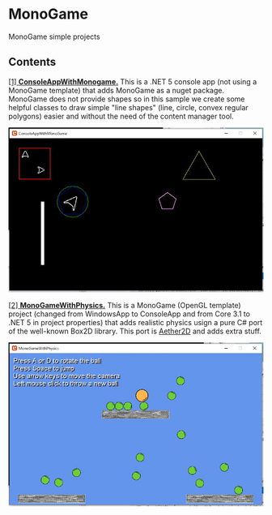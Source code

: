 # MonoGame
MonoGame simple projects

## Contents
[[1] **ConsoleAppWithMonogame.**](https://github.com/xgrois/MonoGame/blob/master/ConsoleAppWithMonoGame)  This is a .NET 5 console app (not using a MonoGame template) that adds MonoGame as a nuget package.
MonoGame does not provide shapes so in this sample we create some helpful classes to draw simple "line shapes" (line, circle, convex regular polygons) easier and
without the need of the content manager tool.


![Image 1](https://github.com/xgrois/MonoGame/blob/master/ConsoleAppWithMonoGame/Capture.JPG)


[[2] **MonoGameWithPhysics.**](https://github.com/xgrois/MonoGame/blob/master/MonoGameWithPhysics) This is a MonoGame (OpenGL template) project (changed from WindowsApp to ConsoleApp and from Core 3.1 to .NET 5 in project properties) that adds realistic physics usign a pure C# port of the well-known Box2D library. This port is [Aether2D](https://github.com/tainicom/Aether.Physics2D) and adds extra stuff.

![Image 2](https://github.com/xgrois/MonoGame/blob/master/MonoGameWithPhysics/Capture.JPG)
